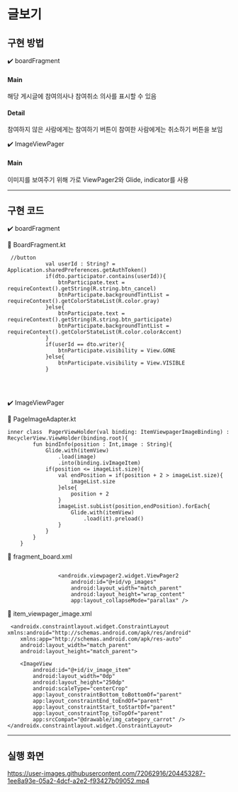 # 글보기
## 구현 방법
✔️ boardFragment  
#### Main
해당 게시글에 참여의사나 참여취소 의사를 표시할 수 있음

#### Detail
참여하지 않은 사람에게는 참여하기 버튼이 참여한 사람에게는 취소하기 버튼을 보임


✔️ ImageViewPager 
#### Main
이미지를 보여주기 위해 가로 ViewPager2와 Glide, indicator를 사용


---

## 구현 코드
✔️ boardFragment  

📔 BoardFragment.kt
```
 //button
            val userId : String? = Application.sharedPreferences.getAuthToken()
            if(dto.participator.contains(userId)){
                btnParticipate.text = requireContext().getString(R.string.btn_cancel)
                btnParticipate.backgroundTintList = requireContext().getColorStateList(R.color.gray)
            }else{
                btnParticipate.text = requireContext().getString(R.string.btn_participate)
                btnParticipate.backgroundTintList = requireContext().getColorStateList(R.color.colorAccent)
            }
            if(userId == dto.writer){
                btnParticipate.visibility = View.GONE
            }else{
                btnParticipate.visibility = View.VISIBLE
            }  
           
```
<br>

✔️ ImageViewPager  

📔 PageImageAdapter.kt
```
inner class  PagerViewHolder(val binding: ItemViewpagerImageBinding) : RecyclerView.ViewHolder(binding.root){
        fun bindInfo(position : Int,image : String){
            Glide.with(itemView)
                .load(image)
                .into(binding.ivImageItem)
            if(position <= imageList.size){
                val endPosition = if(position + 2 > imageList.size){
                    imageList.size
                }else{
                    position + 2
                }
                imageList.subList(position,endPosition).forEach{
                    Glide.with(itemView)
                        .load(it).preload()
                }
            }
        }
    }
```
📔 fragment_board.xml
```
       
                <androidx.viewpager2.widget.ViewPager2
                    android:id="@+id/vp_images"
                    android:layout_width="match_parent"
                    android:layout_height="wrap_content"
                    app:layout_collapseMode="parallax" />

```
📔 item_viewpager_image.xml
```
 <androidx.constraintlayout.widget.ConstraintLayout xmlns:android="http://schemas.android.com/apk/res/android"
    xmlns:app="http://schemas.android.com/apk/res-auto"
    android:layout_width="match_parent"
    android:layout_height="match_parent">

    <ImageView
        android:id="@+id/iv_image_item"
        android:layout_width="0dp"
        android:layout_height="250dp"
        android:scaleType="centerCrop"
        app:layout_constraintBottom_toBottomOf="parent"
        app:layout_constraintEnd_toEndOf="parent"
        app:layout_constraintStart_toStartOf="parent"
        app:layout_constraintTop_toTopOf="parent"
        app:srcCompat="@drawable/img_category_carrot" />
</androidx.constraintlayout.widget.ConstraintLayout>
```
---


## 실행 화면
https://user-images.githubusercontent.com/72062916/204453287-1ee8a93e-05a2-4dcf-a2e2-f93427b09052.mp4
